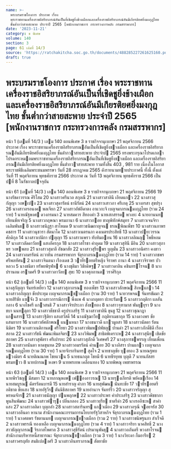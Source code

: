 ```yaml
---
name: >-
  พระบรมราชโองการ ประกาศ เรื่อง
  พระราชทานเครื่องราชอิสริยาภรณ์อันเป็นที่เชิดชูยิ่งช้างเผือกและเครื่องราชอิสริยาภรณ์อันมีเกียรติยศยิ่งมงกุฎไทย
  ชั้นต่ำกว่าสายสะพาย ประจำปี 2565 [พนักงานราชการ กระทรวงการคลัง กรมสรรพากร]
date: '2023-11-21'
category: ข พิเศษ
volume: 140
section: 3
page: 61 เล่มที่ 14/3
source: 'https://ratchakitcha.soc.go.th/documents/488285227261625160.pdf'
draft: true
---
```


# พระบรมราชโองการ ประกาศ เรื่อง พระราชทานเครื่องราชอิสริยาภรณ์อันเป็นที่เชิดชูยิ่งช้างเผือกและเครื่องราชอิสริยาภรณ์อันมีเกียรติยศยิ่งมงกุฎไทย ชั้นต่ำกว่าสายสะพาย ประจำปี 2565 [พนักงานราชการ กระทรวงการคลัง กรมสรรพากร]

หน้า 1 (เลมที่ 14/3 ) เลม 140 ตอนพิเศษ 3 ข ราชกิจจานุเบกษา 21 พฤศจิกายน 2566 ประกาศ เรื่อง พระราชทานเครื่องราชอิสริยาภรณอันเป็นที่เชิดชูยิ่งชางเผือก และเครื่องราชอิสริยาภรณอันมีเกียรติยศยิ่งมงกุฎไทย ชั้นต่ํากวาสายสะพาย ประจําป 2565 ทรงพระกรุณาโปรดเกลาโปรดกระหมอมพระราชทานเครื่องราชอิสริยาภรณอันเป็นที่เชิดชูยิ่งชางเผือก และเครื่องราชอิสริยาภรณอันมีเกียรติยศยิ่งมงกุฎไทย ชั้นต่ํากวาสายสะพาย รวมทั้งสิ้น 403 , 981 ราย เนื่องในโอกาสพระราชพิธีเฉลิมพระชนมพรรษา วันที่ 28 กรกฎาคม 2565 ดังรายนามทายประกาศนี้ ทั้งนี้ ตั้งแต่วันที่ 11 พฤศจิกายน พุทธศักราช 2566 ประกาศ ณ วันที่ 13 พฤศจิกายน พุทธศักราช 2566 เป็นปที่ 8 ในรัชกาลปจจุบัน

หน้า 61 (เลมที่ 14/3 ) เลม 140 ตอนพิเศษ 3 ข ราชกิจจานุเบกษา 21 พฤศจิกายน 2566 19 นางรัชดาวรรณ ศิริโสม 20 นางสาวศรีนวล สกุลณี 21 นางสาวสาลินี เอียดแกว 22 นางสาวสุกัญญา วงษเปง 23 นางสาวสุดารัตน์ ธานีรัตน์ 24 นางสาวเสาวภา ศรีเกตุ 25 นางอรสา สุขปรุง 26 นางสาวอรอนงค พลเจียก 27 นางสาวอัฟอีดาตง อาแวกะจิ เบญจมาภรณมงกุฎไทย (รวม 24 ราย) 1 นายณัฐพงศ ดวงกรมนา 2 นายสมควร สีทองคํา 3 นายเสกสรรค พวงยะ 4 นายอานนท เทียนชัยเจริญ 5 นางสาวกฤษณา พรมถานา 6 นางสาวกอย ชาญพิทักษ์สมุทร 7 นางสาวเจนจิรา เฉลิมพันธ 8 นางสาวธนิฎฐา สาโหมด 9 นางสาวธนิฒกาญจน ธรณพิณเพ็ชร 10 นางสาวนภาพร คชสาร 11 นางสาวนุชวรา สัตนาโค 12 นางสาวเนตรนภา คงเนตรประสิทธิ์ 13 นางสาวปยะวรรณ ศักดิกุล 14 นางสาวเปมิกา ปญญา 15 นางสาวแพรว ทับทิมออน 16 นางสาวลลิณญ โพธิ์หอม 17 นางสาวลัดดาวัลย แสงอัครกุล 18 นางสาวสโรชา คําอุดม 19 นางสาวสุทินี มีอิน 20 นางสาวสุภาพร วงษพลบ 21 นางสาวสุมาลี อัชฌาสัย 22 นางสาวสุรียพร บุญมั่น 23 นางสาวอนิศรา คงขาว 24 นางสาวอมรรัตน์ ละวาทิน กรมสรรพากร จัตุรถาภรณมงกุฎไทย (รวม 14 ราย) 1 นางสาวกชพร ศรีพลทัศน 2 นางสาวจินตนา เรืองเดช 3 วาที่รอยตรีหญิง จิราพร ถานา 4 นางสาวจิราพร บัวหลวง 5 นางชนิตา ทรัพยพิรุฬห 6 นางชุติมา วิชัยดิษฐ 7 นางสาวดาลิน คชินทรโรจน 8 นางปรานอม อรามศรี 9 นางสาวลาวัลย สุขะ 10 นางศุภกานต วราศิริกุล

หน้า 62 (เลมที่ 14/3 ) เลม 140 ตอนพิเศษ 3 ข ราชกิจจานุเบกษา 21 พฤศจิกายน 2566 11 นางสุกัญญา จันทร์เหยี่ยว 12 นางสาวสุภาภรณ ทองเพ็ชร 13 นางเสาวลักษณ สิงหแกว 14 นางสาวอภิญญา ชัยประทุม เบญจมาภรณชางเผือก (รวม 30 ราย) 1 นายวรพจน จันทรขัมมา 2 นายสิริชัย แซจัง 3 นางสาวกรรณิการ พึ่งแพ 4 นางกฤตยา ปะทะรัมย 5 นางสาวกฤติกา แลสันกลาง 6 นางไขศรี แกวสนธิ 7 นางสาวจิรประภา สังขทอง 8 นางสาวจุฑามาส พันธุยุรา 9 นางชบา นนทตุลา 10 นางสาวชัชชาลี ครูประเสริฐ 11 นางสาวชาลินี ขุนชู 12 นางสาวชุณาฎา แกนสาร 13 นางสาวฐิติยา แสงสวัสดิ์ 14 นางณัฐฌาวีย กฤติยาเมธากุล 15 นางดวงพร ชัยแสนยากร 16 นางสาวทัศลักษณ แนนหนา 17 นางธนาวดี แกวมูลสา 18 นางสาวนัตตา รัตนนิมิตร 19 นางสาวเนติกานต ศรีโยธา 20 นางสาวพิมพปพัชญ ปานดํา 21 นางสาวภักดิ์ธิดี เรืองสอาด 22 นางสาวรัชนี พัฒนะพิมลจิตร 23 นางวิพิมพ สาธิตพิเคราะห 24 นางสาวสุนีย เชิดชัยสถาพร 25 นางสาวสุพัตรา ศรีเปารยะ 26 นางสาวสุภักดิ์ วิเศษศรี 27 นางสุภารชพรรญ เยี่ยมเพื่อน 28 นางสาวอนันตา หาดขุนทด 29 นางสาวอมรรัตน์ คํานอย 30 นางอิสรา ปานแกว เบญจมาภรณมงกุฎไทย (รวม 30 ราย) 1 นายจักรกรินทร สุดใจ 2 นายชาญชัย บุงทอง 3 นายณฐพบ มวงมิตร 4 นายติณณภพ ไชยแวน 5 นายธนกฤต ไชยมี 6 นายธีรยุทธ บุญดี 7 นายนภัสสร พรมทาว 8 นายปกรณ หงษา 9 นายพรเทพ เคลื่อนทอง 10 นายพิษณุ เพชรพรรณ

หน้า 63 (เลมที่ 14/3 ) เลม 140 ตอนพิเศษ 3 ข ราชกิจจานุเบกษา 21 พฤศจิกายน 2566 11 นายพีรวิชญ มีสมยา 12 นายภาณุพงษ เฟองอาวรณ 13 นายรุงเกียรติ พยัคฆเรือง 14 นายสมบูรณ ฉัตรรัตนบารมี 15 นายสําราญ คําภา 16 นายสุพัฒน นันทะชัย 17 วาที่รอยตรี อติชาต ชัยแสง 18 นายอัฐวีร ตันนิธิสถาพร 19 นายอํานาจ จันทร์ริ้ว 20 นางสาวจรัญญา สุพรหมจักร 21 นางสาวธนัญญา ปนพฤกษ 22 นางสาวประพร คําประเสริฐ 23 นางสาวพิชชาภา พูนสินพัฒนะ 24 นางสาวฟารุง ปลิ่นกลอง 25 นางสาวยุรีย ชาตรีดํา 26 นางรออีซะห สาคําแสง 27 นางสาวลลิดา บุญกล่ํา 28 นางสาวสลารินทร แกวเมือง 29 นางสาวอรุณี จอยจรัส 30 นางสาวอลีนดา หานาม สํานักงานคณะกรรมการนโยบายรัฐวิสาหกิจ จัตุรถาภรณมงกุฎไทย (รวม 1 ราย) 1 นางศตพร รัชตานนท เบญจมาภรณชางเผือก (รวม 2 ราย) 1 นางสาวขนิษฐนภา สําเร็จดี 2 นางสาวพรรณี ทองเหลือ เบญจมาภรณมงกุฎไทย (รวม 4 ราย) 1 นางสาวจริยา นาคสิทธิ์ 2 นางสาวธัญญาภรณ จิรภาสไพศาล 3 นางสาวสุธีรัตน์ เปรมานุพันธุ 4 นางสาวอภันตรี พวงสาโรจน สํานักงานบริหารหนี้สาธารณะ จัตุรถาภรณชางเผือก (รวม 3 ราย) 1 นางวิยะดา กิ้มอารีย 2 นางสาวศรฤทัย สนธิเปลงศรี 3 นางสาวอินทราภรณ สัตยาชัย
